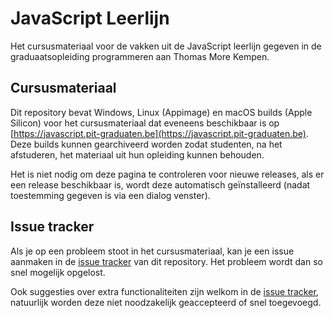 # JavaScript Leerlijn

Het cursusmateriaal voor de vakken uit de JavaScript leerlijn gegeven in de 
graduaatsopleiding programmeren aan Thomas More Kempen.

## Cursusmateriaal

Dit repository bevat Windows, Linux (Appimage) en macOS builds (Apple Silicon) voor het cursusmateriaal dat eveneens beschikbaar is
op [https://javascript.pit-graduaten.be](https://javascript.pit-graduaten.be).
Deze builds kunnen gearchiveerd worden zodat studenten, na het afstuderen, het materiaal uit hun opleiding kunnen behouden.

Het is niet nodig om deze pagina te controleren voor nieuwe releases, als er een release beschikbaar is, wordt deze 
automatisch geïnstalleerd (nadat toestemming gegeven is via een dialog venster).

## Issue tracker

Als je op een probleem stoot in het cursusmateriaal, kan je een issue aanmaken in de 
[issue tracker](https://github.com/it-graduaten/Releases-JavaScript-Leerlijn/issues) van dit repository.
Het probleem wordt dan so snel mogelijk opgelost.

Ook suggesties over extra functionaliteiten zijn welkom in de 
[issue tracker](https://github.com/it-graduaten/Releases-JavaScript-Leerlijn/issues), natuurlijk worden deze niet
noodzakelijk geaccepteerd of snel toegevoegd.
